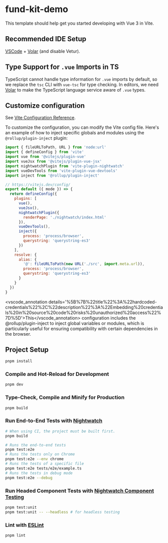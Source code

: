 # fund-kit-demo

This template should help get you started developing with Vue 3 in Vite.

## Recommended IDE Setup

[VSCode](https://code.visualstudio.com/) + [Volar](https://marketplace.visualstudio.com/items?itemName=Vue.volar) (and disable Vetur).

## Type Support for `.vue` Imports in TS

TypeScript cannot handle type information for `.vue` imports by default, so we replace the `tsc` CLI with `vue-tsc` for type checking. In editors, we need [Volar](https://marketplace.visualstudio.com/items?itemName=Vue.volar) to make the TypeScript language service aware of `.vue` types.

## Customize configuration

See [Vite Configuration Reference](https://vitejs.dev/config/).

To customize the configuration, you can modify the Vite config file. Here's an example of how to inject specific globals and modules using the `@rollup/plugin-inject` plugin:

```javascript
import { fileURLToPath, URL } from 'node:url'
import { defineConfig } from 'vite'
import vue from '@vitejs/plugin-vue'
import vueJsx from '@vitejs/plugin-vue-jsx'
import nightwatchPlugin from 'vite-plugin-nightwatch'
import vueDevTools from 'vite-plugin-vue-devtools'
import inject from '@rollup/plugin-inject'

// https://vitejs.dev/config/
export default ({ mode }) => {
  return defineConfig({
    plugins: [
      vue(),
      vueJsx(),
      nightwatchPlugin({
        renderPage: './nightwatch/index.html'
      }),
      vueDevTools(),
      inject({
        process: 'process/browser',
        querystring: 'querystring-es3'
      })
    ],
    resolve: {
      alias: {
        '@': fileURLToPath(new URL('./src', import.meta.url)),
        process: 'process/browser',
        querystring: 'querystring-es3'
      }
    }
  })
}
```

<vscode_annotation details='%5B%7B%22title%22%3A%22hardcoded-credentials%22%2C%22description%22%3A%22Embedding%20credentials%20in%20source%20code%20risks%20unauthorized%20access%22%7D%5D'>This</vscode_annotation> configuration includes the @rollup/plugin-inject to inject global variables or modules, which is particularly useful for ensuring compatibility with certain dependencies in the browser.

## Project Setup

```sh
pnpm install
```

### Compile and Hot-Reload for Development

```sh
pnpm dev
```

### Type-Check, Compile and Minify for Production

```sh
pnpm build
```

### Run End-to-End Tests with [Nightwatch](https://nightwatchjs.org/)

```sh
# When using CI, the project must be built first.
pnpm build

# Runs the end-to-end tests
pnpm test:e2e
# Runs the tests only on Chrome
pnpm test:e2e --env chrome
# Runs the tests of a specific file
pnpm test:e2e tests/e2e/example.ts
# Runs the tests in debug mode
pnpm test:e2e --debug
```

### Run Headed Component Tests with [Nightwatch Component Testing](https://nightwatchjs.org/guide/component-testing/introduction.html)

```sh
pnpm test:unit
pnpm test:unit -- --headless # for headless testing
```

### Lint with [ESLint](https://eslint.org/)

```sh
pnpm lint
```
